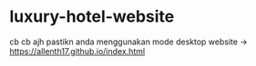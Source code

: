 # luxury-hotel-website
cb cb ajh pastikn anda menggunakan mode desktop website -> https://allenth17.github.io/index.html